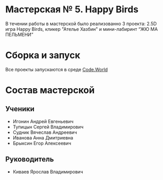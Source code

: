 # Мастерская № 5. Happy Birds

В течении работы в мастерской было реализованно 3 проекта: 2.5D игра Happy Birds, кликер "Ателье Хазбин" и мини-лабиринт “ЖЮ МА ПЕЛЬМЕНИ”

# Сборка и запуск

Все проекты запускаются в среде [Code.World](https://code.world/haskell#)

# Состав мастерской

## Ученики

- Игонин Андрей Евгеньевич
- Тупицын Сергей Владимирович
- Судник Вячеслав Андреевич
- Иванова Анна Дмитриевна
- Брыксин Егор Алексеевич

## Руководитель

- Киваев Ярослав Владимирович
